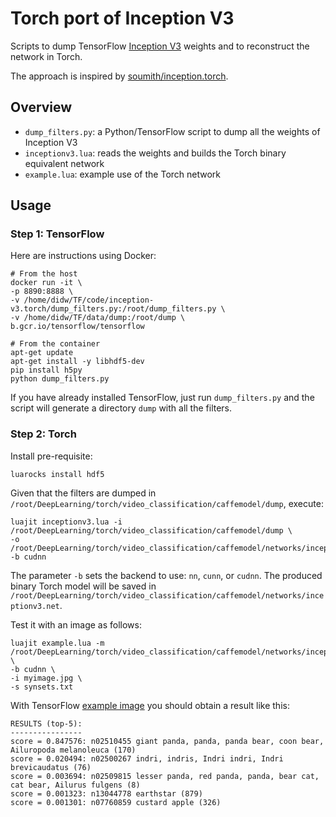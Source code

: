 # Torch port of Inception V3

Scripts to dump TensorFlow [Inception V3](https://tensorflow.org/tutorials/image_recognition/) weights and to reconstruct the
network in Torch.

The approach is inspired by [soumith/inception.torch](https://github.com/soumith/inception.torch).

## Overview

* `dump_filters.py`: a Python/TensorFlow script to dump all the weights of Inception V3
* `inceptionv3.lua`: reads the weights and builds the Torch binary equivalent network
* `example.lua`: example use of the Torch network

## Usage

### Step 1: TensorFlow

Here are instructions using Docker:

```
# From the host
docker run -it \
-p 8890:8888 \
-v /home/didw/TF/code/inception-v3.torch/dump_filters.py:/root/dump_filters.py \
-v /home/didw/TF/data/dump:/root/dump \
b.gcr.io/tensorflow/tensorflow

# From the container
apt-get update
apt-get install -y libhdf5-dev
pip install h5py
python dump_filters.py
```

If you have already installed TensorFlow, just run `dump_filters.py` and the
script will generate a directory `dump` with all the filters.

### Step 2: Torch

Install pre-requisite:

```
luarocks install hdf5
```

Given that the filters are dumped in `/root/DeepLearning/torch/video_classification/caffemodel/dump`, execute:

```
luajit inceptionv3.lua -i /root/DeepLearning/torch/video_classification/caffemodel/dump \
-o /root/DeepLearning/torch/video_classification/caffemodel/networks/inceptionv3.net
-b cudnn
```

The parameter `-b` sets the backend to use: `nn`, `cunn`, or `cudnn`. The produced binary Torch model will
be saved in `/root/DeepLearning/torch/video_classification/caffemodel/networks/inceptionv3.net`.

Test it with an image as follows:

```
luajit example.lua -m /root/DeepLearning/torch/video_classification/caffemodel/networks/inceptionv3.net \
-b cudnn \
-i myimage.jpg \
-s synsets.txt
```

With TensorFlow [example image](https://www.tensorflow.org/versions/master/images/cropped_panda.jpg) you should obtain
a result like this:

```
RESULTS (top-5):
----------------
score = 0.847576: n02510455 giant panda, panda, panda bear, coon bear, Ailuropoda melanoleuca (170)
score = 0.020494: n02500267 indri, indris, Indri indri, Indri brevicaudatus (76)
score = 0.003694: n02509815 lesser panda, red panda, panda, bear cat, cat bear, Ailurus fulgens (8)
score = 0.001323: n13044778 earthstar (879)
score = 0.001301: n07760859 custard apple (326)
```
